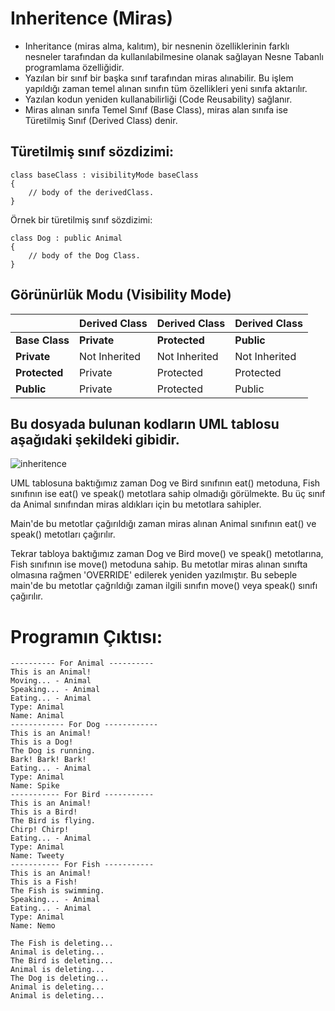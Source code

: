 # Inheritence (Miras)

* Inheritance (miras alma, kalıtım), bir nesnenin özelliklerinin farklı nesneler tarafından da kullanılabilmesine olanak sağlayan Nesne Tabanlı programlama özelliğidir. 
* Yazılan bir sınıf bir başka sınıf tarafından miras alınabilir. Bu işlem yapıldığı zaman temel alınan sınıfın tüm özellikleri yeni sınıfa aktarılır.
* Yazılan kodun yeniden kullanabilirliği (Code Reusability) sağlanır.
* Miras alınan sınıfa Temel Sınıf (Base Class), miras alan sınıfa ise Türetilmiş Sınıf (Derived Class) denir.

## Türetilmiş sınıf sözdizimi:
````
class baseClass : visibilityMode baseClass
{  
    // body of the derivedClass.  
}  
````
Örnek bir türetilmiş sınıf sözdizimi:
````
class Dog : public Animal
{  
    // body of the Dog Class.  
}  
````
## Görünürlük Modu (Visibility Mode)

|                 | Derived Class | Derived Class |Derived Class |
| --------------- | ------------- | ------------- | ------------ |
|  **Base Class** |  **Private**  | **Protected** |  **Public**  |
|    **Private**  | Not Inherited | Not Inherited | Not Inherited|           
|   **Protected** |     Private   |   Protected   |   Protected  |
|     **Public**  |    Private    |   Protected   |    Public    |



## Bu dosyada bulunan kodların UML tablosu aşağıdaki şekildeki gibidir.
![inheritence](https://user-images.githubusercontent.com/53192718/101810147-7c4c3880-3b29-11eb-9b5b-5cf8c469b175.png)


UML tablosuna baktığımız zaman Dog ve Bird sınıfının eat() metoduna, Fish sınıfının ise eat() ve speak() metotlara sahip olmadığı görülmekte. Bu üç sınıf da 
Animal sınıfından miras aldıkları için bu metotlara sahipler.

Main'de bu metotlar çağırıldığı zaman miras alınan Animal sınıfının eat() ve speak() metotları çağırılır.

Tekrar tabloya baktığımız zaman Dog ve Bird move() ve speak() metotlarına, Fish sınıfının ise move() metoduna sahip. Bu metotlar miras alınan sınıfta olmasına rağmen
'OVERRIDE' edilerek yeniden yazılmıştır. Bu sebeple main'de bu metotlar çağrıldığı zaman ilgili sınıfın move() veya speak() sınıfı çağırılır.

# Programın Çıktısı:
````
---------- For Animal ----------
This is an Animal!
Moving... - Animal
Speaking... - Animal
Eating... - Animal
Type: Animal
Name: Animal
------------ For Dog ------------
This is an Animal!
This is a Dog!
The Dog is running.
Bark! Bark! Bark!
Eating... - Animal
Type: Animal
Name: Spike
----------- For Bird -----------
This is an Animal!
This is a Bird!
The Bird is flying.
Chirp! Chirp!
Eating... - Animal
Type: Animal
Name: Tweety
----------- For Fish -----------
This is an Animal!
This is a Fish!
The Fish is swimming.
Speaking... - Animal
Eating... - Animal
Type: Animal
Name: Nemo

The Fish is deleting...
Animal is deleting...
The Bird is deleting...
Animal is deleting...
The Dog is deleting...
Animal is deleting...
Animal is deleting...
````
